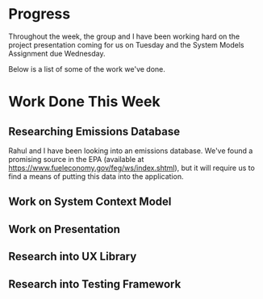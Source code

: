 # Progress
  Throughout the week, the group and I have been working hard on the project presentation coming for us on Tuesday and the System Models Assignment due Wednesday. 
  
  Below is a list of some of the work we've done.  
  
# Work Done This Week
  ##   Researching Emissions Database
  Rahul and I have been looking into an emissions database. We've found a promising source in the EPA (available at https://www.fueleconomy.gov/feg/ws/index.shtml), but it will require us to find a means of putting this data into the application.
  ##   Work on System Context Model
  ##   Work on Presentation
  ##   Research into UX Library
  ##   Research into Testing Framework
